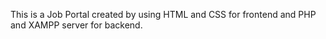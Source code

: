 This is a Job Portal created by using HTML and CSS for frontend and PHP and XAMPP server for backend.